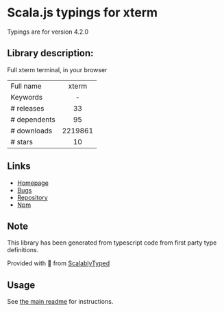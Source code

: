 
# Scala.js typings for xterm

Typings are for version 4.2.0

## Library description:
Full xterm terminal, in your browser

|                    |                 |
| ------------------ | :-------------: |
| Full name          | xterm |
| Keywords           | - |
| # releases         | 33 |
| # dependents       | 95 |
| # downloads        | 2219861 |
| # stars            | 10 |

## Links
- [Homepage](https://github.com/xtermjs/xterm.js#readme)
- [Bugs](https://github.com/xtermjs/xterm.js/issues)
- [Repository](https://github.com/xtermjs/xterm.js)
- [Npm](https://www.npmjs.com/package/xterm)
    


## Note
This library has been generated from typescript code from first party type definitions.

Provided with :purple_heart: from [ScalablyTyped](https://github.com/oyvindberg/ScalablyTyped)

## Usage
See [the main readme](../../readme.md) for instructions.


